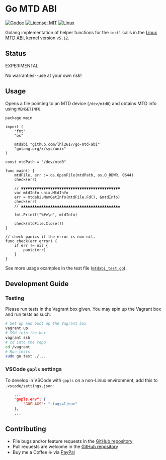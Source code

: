 # Go MTD ABI

[![Godoc](https://godoc.org/github.com/nathany/looper?status.svg)](https://godoc.org/github.com/lhl2617/go-mtd-abi)
[![License: MIT](https://img.shields.io/badge/License-MIT-informational.svg)](https://opensource.org/licenses/MIT)
[![Linux](https://img.shields.io/static/v1?label=Linux+Kernel+Version&message=v5.12&color=informational)](https://git.kernel.org/pub/scm/linux/kernel/git/torvalds/linux.git/tag/?h=v5.12)


Golang implementation of helper functions for the `ioctl` calls in the [Linux MTD ABI](https://git.kernel.org/pub/scm/linux/kernel/git/torvalds/linux.git/tree/include/uapi/mtd/mtd-abi.h?h=v5.12), kernel version `v5.12`.


## Status

EXPERIMENTAL.

No warranties--use at your own risk!

## Usage

Opens a file pointing to an MTD device (`/dev/mtd0`) and obtains MTD info using `MEMGETINFO`.
```golang
package main

import (
	"fmt"
	"os"

	mtdabi "github.com/lhl2617/go-mtd-abi"
	"golang.org/x/sys/unix"
)

const mtdPath = "/dev/mtd0"

func main() {
	mtdFile, err := os.OpenFile(mtdPath, os.O_RDWR, 0644)
	check(err)

	// ▼▼▼▼▼▼▼▼▼▼▼▼▼▼▼▼▼▼▼▼▼▼▼▼▼▼▼▼▼▼▼▼▼▼▼▼▼▼▼▼▼▼▼▼
	var mtdInfo unix.MtdInfo
	err = mtdabi.MemGetInfo(mtdFile.Fd(), &mtdInfo)
	check(err)
	// ▲▲▲▲▲▲▲▲▲▲▲▲▲▲▲▲▲▲▲▲▲▲▲▲▲▲▲▲▲▲▲▲▲▲▲▲▲▲▲▲▲▲▲▲

	fmt.Printf("%#v\n", mtdInfo)

	check(mtdFile.Close())
}

// check panics if the error is non-nil.
func check(err error) {
	if err != nil {
		panic(err)
	}
}
```

See more usage examples in the test file ([`mtdabi_test.go`](./mtdabi_test.go)).

## Development Guide

### Testing

Please run tests in the Vagrant box given. You may spin up the Vagrant box and run tests as such:
```bash
# Set up and boot up the Vagrant box
vagrant up
# SSH into the box
vagrant ssh
# cd into the repo
cd /vagrant
# Run tests
sudo go test ./...
```

### VSCode `gopls` settings

To develop in VSCode with `gopls` on a non-Linux environment, add this to `.vscode/settings.json`:
```json
	...
    "gopls.env": {
        "GOFLAGS": "-tags=linux"
    },
	...
```

## Contributing

* File bugs and/or feature requests in the [GitHub repository](https://github.com/lhl2617/go-mtd-abi)
* Pull requests are welcome in the [GitHub repository](https://github.com/lhl2617/go-mtd-abi)
* Buy me a Coffee ☕️ via [PayPal](https://paypal.me/lhl2617)
